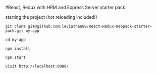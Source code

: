 #React, Redux with HRM and Express Server starter pack

starting the project (hot reloading included!)
```
git clone git@github.com:leviathan88/React-Redux-Webpack-starter-pack.git my-app

cd my-app

npm install

npm start

visit http://localhost:8080/
```
